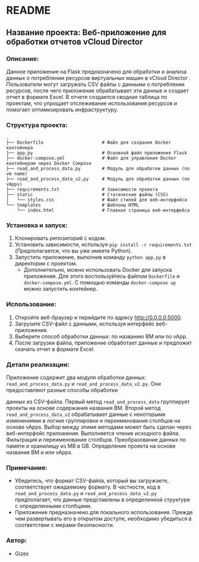 # README

## Название проекта: Веб-приложение для обработки отчетов vCloud Director

### Описание:
Данное приложение на Flask предназначено для обработки и анализа данных о потреблении ресурсов виртуальных машин в vCloud Director . Пользователи могут загружать CSV файлы с данными о потреблении ресурсов, после чего приложение обрабатывает эти данные и создает отчет в формате Excel. В отчете создается сводная таблица по проектам, что упрощает отслеживание использования ресурсов и помогает оптимизировать инфраструктуру.

### Структура проекта:
```
.
├── Dockerfile                      # Файл для создания Docker контейнера
├── app.py                          # Основной файл приложения Flask
├── docker-compose.yml              # Файл для управления Docker контейнером через Docker Compose
├── read_and_process_data.py        # Модуль для обработки данных (по vm name)
├── read_and_process_data_v2.py     # Модуль для обработки данных (по vApps)
├── requirements.txt                # Зависимости проекта
├── static                          # Статические файлы (CSS)
│   └── styles.css                  # Файл стилей для веб-интерфейса
└── templates                       # Шаблоны HTML
    └── index.html                  # Главная страница веб-интерфейса
```

### Установка и запуск:
1. Клонировать репозиторий с кодом.
2. Установить зависимости, используя `pip install -r requirements.txt` (Предполагается, что вы уже имеете Python).
3. Запустить приложение, выполнив команду `python app.py` в директории с проектом.
   - Дополнительно, можно использовать Docker для запуска приложения. Для этого воспользуйтесь файлом `Dockerfile` и `docker-compose.yml`. С помощью команды `docker-compose up` можно запустить контейнер.

### Использование:
1. Откройте веб-браузер и перейдите по адресу http://0.0.0.0:5000.
2. Загрузите CSV-файл с данными, используя интерфейс веб-приложения.
3. Выберите способ обработки данных: по названию ВМ или по vApp.
4. После загрузки файла, приложение обработает данные и предложит скачать отчет в формате Excel.

### Детали реализации:
Приложение содержит два модуля обработки данных: `read_and_process_data.py` и `read_and_process_data_v2.py`. Они предоставляют разные способы обработки

 данных из CSV-файла. Первый метод `read_and_process_data` группирует проекты на основе содержания названия ВМ. Второй метод `read_and_process_data_v2` обрабатывает данные с некоторыми изменениями в логике группировки и переименования столбцов на основе vApps. Выбор между этими методами может быть сделан через веб-интерфейс приложения.
    Выполняется чтение исходного файла.
    Фильтрация и переименование столбцов.
    Преобразование данных по памяти и хранилищу из MB в GB.
    Определение проекта на основе названия ВМ и или vApps.
### Примечания:
- Убедитесь, что формат CSV-файла, который вы загружаете, соответствует ожидаемому формату. В частности, код в `read_and_process_data.py` и `read_and_process_data_v2.py` предполагает, что данные представлены в определенной структуре с определенными столбцами.
- Приложение предназначено для локального использования. Прежде чем развертывать его в открытом доступе, необходимо убедиться в соответствии с мерами безопасности.

### Автор:
- Gizex

